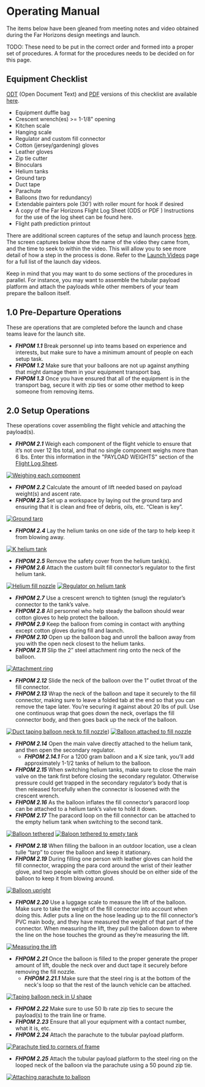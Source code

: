 # Operating Manual

The items below have been gleaned from meeting notes and video obtained during the Far Horizons design meetings and launch.

TODO: These need to be put in the correct order and formed into a proper set of procedures. A format for the procedures needs to be decided on for this page.

## Equipment Checklist

[ODT](https://github.com/jmwright/far-horizons-project/blob/main/Documents/Operations_Documents/Equipment_Checklist.odt) (Open Document Text) and [PDF](https://github.com/jmwright/far-horizons-project/blob/main/Documents/Operations_Documents/Equipment_Checklist.pdf) versions of this checklist are available [here](https://github.com/jmwright/far-horizons-project/tree/main/Documents/Operations_Documents).

* Equipment duffle bag
* Crescent wrench(es) >= 1-1/8" opening
* Kitchen scale
* Hanging scale
* Regulator and custom fill connector
* Cotton (jersey/gardening) gloves
* Leather gloves
* Zip tie cutter
* Binoculars
* Helium tanks
* Ground tarp
* Duct tape
* Parachute
* Balloons (two for redundancy)
* Extendable painters pole (30’) with roller mount for hook if desired
* A copy of the Far Horizons Flight Log Sheet (ODS or PDF ) Instructions for the use of the log sheet can be found here.
* Flight path prediction printout

There are additional screen captures of the setup and launch process [here](https://github.com/jmwright/far-horizons-project/tree/main/Documents/Images/Still_Frames). The screen captures below show the name of the video they came from, and the time to seek to within the video. This will allow you to see more detail of how a step in the process is done. Refer to the [Launch Videos](launch_videos.md) page for a full list of the launch day videos.

Keep in mind that you may want to do some sections of the procedures in parallel. For instance, you may want to assemble the tubular payload platform and attach the payloads while other members of your team prepare the balloon itself.

## 1.0 Pre-Departure Operations

These are operations that are completed before the launch and chase teams leave for the launch site.

* ***FHPOM 1.1*** Break personnel up into teams based on experience and interests, but make sure to have a minimum amount of people on each setup task.
* ***FHPOM 1.2*** Make sure that your balloons are not up against anything that might damage them in your equipment transport bag.
* ***FHPOM 1.3*** Once you have ensured that all of the equipment is in the transport bag, secure it with zip ties or some other method to keep someone from removing items.

## 2.0 Setup Operations

These operations cover assembling the flight vehicle and attaching the payload(s).

* ***FHPOM 2.1*** Weigh each component of the flight vehicle to ensure that it’s not over 12 lbs total, and that no single component weighs more than 6 lbs. Enter this information in the "PAYLOAD WEIGHTS" section of the [Flight Log Sheet](https://github.com/jmwright/far-horizons-project/tree/main/Documents/Operations_Documents).

[![Weighing each component](https://github.com/jmwright/far-horizons-project/raw/main/Documents/Images/Still_Frames/4-weighing%20the%20frame%20two-%20FH%20Prelaunch%20Setup%20Assembly%20Part%202%20SMALL.jpg)](https://github.com/jmwright/far-horizons-project/raw/main/Documents/Images/Still_Frames/4-weighing%20the%20frame%20two-%20FH%20Prelaunch%20Setup%20Assembly%20Part%202.jpg)
* ***FHPOM 2.2*** Calculate the amount of lift needed based on payload weight(s) and ascent rate.
* ***FHPOM 2.3*** Set up a workspace by laying out the ground tarp and ensuring that it is clean and free of debris, oils, etc. “Clean is key”.

[![Ground tarp](https://github.com/jmwright/far-horizons-project/raw/main/Documents/Images/Still_Frames/Far%20Horizons%20HAB%20-%20Prelaunch%20Setup%20and%20Assembly%20Part%201%20-%20ground%20tarp%20SMALL.jpg)](https://github.com/jmwright/far-horizons-project/raw/main/Documents/Images/Still_Frames/Far%20Horizons%20HAB%20-%20Prelaunch%20Setup%20and%20Assembly%20Part%201%20-%20ground%20tarp.jpg)
* ***FHPOM 2.4*** Lay the helium tanks on one side of the tarp to help keep it from blowing away.

[![K helium tank](https://github.com/jmwright/far-horizons-project/raw/main/Documents/Images/Still_Frames/Far%20Horizons%20HAB%20-%20Prelaunch%20Setup%20and%20Assembly%20Part%201%20-%20K%20helium%20tank%20SMALL.jpg)](https://github.com/jmwright/far-horizons-project/raw/main/Documents/Images/Still_Frames/Far%20Horizons%20HAB%20-%20Prelaunch%20Setup%20and%20Assembly%20Part%201%20-%20K%20helium%20tank.jpg)
* ***FHPOM 2.5*** Remove the safety cover from the helium tank(s).
* ***FHPOM 2.6*** Attach the custom built fill connector’s regulator to the first helium tank.

[![Helium fill nozzle](https://github.com/jmwright/far-horizons-project/raw/main/Documents/Images/Still_Frames/Far%20Horizons%20HAB%20-%20Prelaunch%20Setup%20and%20Assembly%20Part%201%20-%20fill%20nozzle%20SMALL.jpg)](https://github.com/jmwright/far-horizons-project/raw/main/Documents/Images/Still_Frames/Far%20Horizons%20HAB%20-%20Prelaunch%20Setup%20and%20Assembly%20Part%201%20-%20fill%20nozzle.jpg)
[![Regulator on helium tank](https://github.com/jmwright/far-horizons-project/raw/main/Documents/Images/Still_Frames/Far%20Horizons%20HAB%20-%20Prelaunch%20Setup%20and%20Assembly%20Part%201%20-%20regulator%20on%20helium%20tank%20SMALL.jpg)](https://github.com/jmwright/far-horizons-project/raw/main/Documents/Images/Still_Frames/Far%20Horizons%20HAB%20-%20Prelaunch%20Setup%20and%20Assembly%20Part%201%20-%20regulator%20on%20helium%20tank.jpg)

* ***FHPOM 2.7*** Use a crescent wrench to tighten (snug) the regulator’s connector to the tank’s valve.
* ***FHPOM 2.8*** All personnel who help steady the balloon should wear cotton gloves to help protect the balloon.
* ***FHPOM 2.9*** Keep the balloon from coming in contact with anything except cotton gloves during fill and launch.
* ***FHPOM 2.10*** Open up the balloon bag and unroll the balloon away from you with the open neck closest to the helium tanks.
* ***FHPOM 2.11*** Slip the 2” steel attachment ring onto the neck of the balloon.

[![Attachment ring](https://github.com/jmwright/far-horizons-project/raw/main/Documents/Images/Still_Frames/10-ring-%20FH%20Prelaunch%2C%20Setup%2C%20Assembly%20Part%203%20SMALL.jpg)](https://github.com/jmwright/far-horizons-project/raw/main/Documents/Images/Still_Frames/10-ring-%20FH%20Prelaunch%2C%20Setup%2C%20Assembly%20Part%203.jpg)

* ***FHPOM 2.12*** Slide the neck of the balloon over the 1” outlet throat of the fill connector.
* ***FHPOM 2.13*** Wrap the neck of the balloon and tape it securely to the fill connector, making sure to leave a folded tab at the end so that you can remove the tape later. You’re securing it against about 20 lbs of pull. Use one continuous wrap that goes down the neck, overlaps the fill connector body, and then goes back up the neck of the balloon.

[![Duct taping balloon neck to fill nozzle](https://github.com/jmwright/far-horizons-project/raw/main/Documents/Images/Still_Frames/Far%20Horizons%20HAB%20-%20Prelaunch%20Setup%20and%20Assembly%20Part%201%20-%20duct%20taping%20balloon%20neck%20to%20fill%20nozzle%20SMALL.jpg)](https://github.com/jmwright/far-horizons-project/raw/main/Documents/Images/Still_Frames/Far%20Horizons%20HAB%20-%20Prelaunch%20Setup%20and%20Assembly%20Part%201%20-%20duct%20taping%20balloon%20neck%20to%20fill%20nozzle.jpg))
[![Balloon attached to fill nozzle](https://github.com/jmwright/far-horizons-project/raw/main/Documents/Images/Still_Frames/Far%20Horizons%20HAB%20-%20Prelaunch%20Setup%20and%20Assembly%20Part%201%20-%20balloon%20attached%20to%20fill%20nozzle%20SMALL.jpg)](https://github.com/jmwright/far-horizons-project/raw/main/Documents/Images/Still_Frames/Far%20Horizons%20HAB%20-%20Prelaunch%20Setup%20and%20Assembly%20Part%201%20-%20balloon%20attached%20to%20fill%20nozzle.jpg)

* ***FHPOM 2.14*** Open the main valve directly attached to the helium tank, and then open the secondary regulator.
    * ***FHPOM 2.14.1*** For a 1200 gram balloon and a K size tank, you’ll add approximately 1-1/2 tanks of helium to the balloon.
* ***FHPOM 2.15*** When switching helium tanks, make sure to close the main valve on the tank first before closing the secondary regulator. Otherwise pressure could get trapped in the secondary regulator’s body that is then released forcefully when the connector is loosened with the crescent wrench.
* ***FHPOM 2.16*** As the balloon inflates the fill connector’s paracord loop can be attached to a helium tank’s valve to hold it down.
* ***FHPOM 2.17*** The paracord loop on the fill connector can be attached to the empty helium tank when switching to the second tank.

[![Balloon tethered](https://github.com/jmwright/far-horizons-project/raw/main/Documents/Images/Still_Frames/Far%20Horizons%20HAB%20-%20Prelaunch%20Setup%20and%20Assembly%20Part%201%20-%20balloon%20tethered%20SMALL.jpg)](https://github.com/jmwright/far-horizons-project/raw/main/Documents/Images/Still_Frames/Far%20Horizons%20HAB%20-%20Prelaunch%20Setup%20and%20Assembly%20Part%201%20-%20balloon%20tethered.jpg)
[![Baloon tethered to empty tank](https://github.com/jmwright/far-horizons-project/raw/main/Documents/Images/Still_Frames/Far%20Horizons%20HAB%20-%20Prelaunch%20Setup%20and%20Assembly%20Part%201%20-%20balloon%20tethered%20to%20empty%20tank%20SMALL.jpg)](https://github.com/jmwright/far-horizons-project/raw/main/Documents/Images/Still_Frames/Far%20Horizons%20HAB%20-%20Prelaunch%20Setup%20and%20Assembly%20Part%201%20-%20balloon%20tethered%20to%20empty%20tank.jpg)

* ***FHPOM 2.18*** When filling the balloon in an outdoor location, use a clean tulle “tarp” to cover the balloon and keep it stationary.
* ***FHPOM 2.19*** During filling one person with leather gloves can hold the fill connector, wrapping the para cord around the wrist of their leather glove, and two people with cotton gloves should be on either side of the balloon to keep it from blowing around.

[![Balloon upright](https://github.com/jmwright/far-horizons-project/raw/main/Documents/Images/Still_Frames/Far%20Horizons%20HAB%20-%20Prelaunch%20Setup%20and%20Assembly%20Part%201%20-%20balloon%20upright%20SMALL.jpg)](https://github.com/jmwright/far-horizons-project/raw/main/Documents/Images/Still_Frames/Far%20Horizons%20HAB%20-%20Prelaunch%20Setup%20and%20Assembly%20Part%201%20-%20balloon%20upright.jpg)

* ***FHPOM 2.20*** Use a luggage scale to measure the lift of the balloon. Make sure to take the weight of the fill connector into account when doing this. Adler puts a line on the hose leading up to the fill connector’s PVC main body, and they have measured the weight of that part of the connector. When measuring the lift, they pull the balloon down to where the line on the hose touches the ground as they’re measuring the lift.

[![Measuring the lift](https://github.com/jmwright/far-horizons-project/raw/main/Documents/Images/Still_Frames/1-attaching%20fishscale%20to%20balloon%20-%20FH%20Prelaunch%20Setup%20and%20Assembly%20Part%203%20SMALL.jpg)](https://github.com/jmwright/far-horizons-project/raw/main/Documents/Images/Still_Frames/1-attaching%20fishscale%20to%20balloon%20-%20FH%20Prelaunch%20Setup%20and%20Assembly%20Part%203.jpg)

* ***FHPOM 2.21*** Once the balloon is filled to the proper generate the proper amount of lift, double the neck over and duct tape it securely before removing the fill nozzle.
    * ***FHPOM 2.21.1*** Make sure that the steel ring is at the bottom of the neck's loop so that the rest of the launch vehicle can be attached.

[![Taping balloon neck in U shape](https://github.com/jmwright/far-horizons-project/raw/main/Documents/Images/Still_Frames/12-Taping%20balloon%20neck%20and%20fill%20nozzle%20into%20a%20U%20shape-%20FH%20Prelaunch%20Setup%20and%20Assembly%20Part%203%20SMALL.jpg)](https://github.com/jmwright/far-horizons-project/raw/main/Documents/Images/Still_Frames/12-Taping%20balloon%20neck%20and%20fill%20nozzle%20into%20a%20U%20shape-%20FH%20Prelaunch%20Setup%20and%20Assembly%20Part%203.jpg)

* ***FHPOM 2.22*** Make sure to use 50 lb rate zip ties to secure the payload(s) to the train line or frame.
* ***FHPOM 2.23*** Ensure that all your equipment with a contact number, what it is, etc.
* ***FHPOM 2.24*** Attach the parachute to the tubular payload platform.

[![Parachute tied to corners of frame](https://github.com/jmwright/far-horizons-project/raw/main/Documents/Images/Still_Frames/14-Parachute%20tied%20to%20corners%20of%20frame%20-%20FH%20Prelaunch%20Setup%20and%20Assembly%20Part%203%20SMALL.jpg)](https://github.com/jmwright/far-horizons-project/raw/main/Documents/Images/Still_Frames/14-Parachute%20tied%20to%20corners%20of%20frame%20-%20FH%20Prelaunch%20Setup%20and%20Assembly%20Part%203.jpg)

* ***FHPOM 2.25*** Attach the tubular payload platform to the steel ring on the looped neck of the balloon via the parachute using a 50 pound zip tie.

[![Attaching parachute to balloon](https://github.com/jmwright/far-horizons-project/raw/main/Documents/Images/Still_Frames/15-attaching%20parachute%20to%20balloon%2050%20lb%20test%20zip%20tie%20-%20FH%20Prelaunch%20Setup%20and%20Assembly%20Part%203%20SMALL.jpg)](https://github.com/jmwright/far-horizons-project/raw/main/Documents/Images/Still_Frames/15-attaching%20parachute%20to%20balloon%2050%20lb%20test%20zip%20tie%20-%20FH%20Prelaunch%20Setup%20and%20Assembly%20Part%203.jpg)
